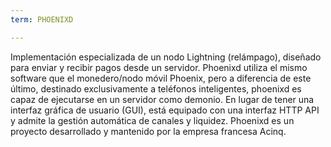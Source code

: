 ```yaml
---
term: PHOENIXD

---
```

Implementación especializada de un nodo Lightning (relámpago), diseñado para enviar y recibir pagos desde un servidor. Phoenixd utiliza el mismo software que el monedero/nodo móvil Phoenix, pero a diferencia de este último, destinado exclusivamente a teléfonos inteligentes, phoenixd es capaz de ejecutarse en un servidor como demonio. En lugar de tener una interfaz gráfica de usuario (GUI), está equipado con una interfaz HTTP API y admite la gestión automática de canales y liquidez. Phoenixd es un proyecto desarrollado y mantenido por la empresa francesa Acinq.
